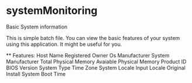# systemMonitoring
Basic System information


This is simple batch file. You can view the basic features of your system using this application. It might be useful for you.

** Features:
Host Name
Registered Owner
Os Manufacturer
System Manufacturer
Total Physical Memory
Avaiable Physical Memory
Product ID
BIOS Version
System Type
Time Zone
System Locale
Input Locale
Original Install
System Boot Time
